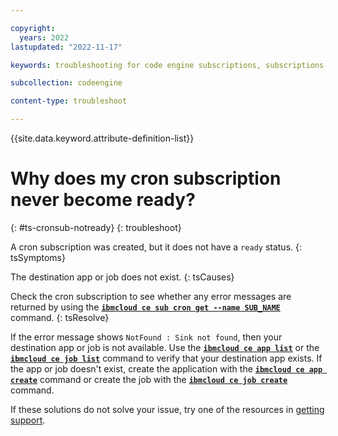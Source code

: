 ```yaml
---

copyright:
  years: 2022
lastupdated: "2022-11-17"

keywords: troubleshooting for code engine subscriptions, subscriptions, tips for subscriptions, cron, cron event, ping event, ping, object storage

subcollection: codeengine

content-type: troubleshoot

---
```


{{site.data.keyword.attribute-definition-list}}

# Why does my cron subscription never become ready?
{: #ts-cronsub-notready}
{: troubleshoot}

A cron subscription was created, but it does not have a `ready` status.
{: tsSymptoms}

The destination app or job does not exist.
{: tsCauses}


Check the cron subscription to see whether any error messages are returned by using the [**`ibmcloud ce sub cron get --name SUB_NAME`**](/docs/codeengine?topic=codeengine-cli#cli-subscription-cron-get) command. 
{: tsResolve}

If the error message shows `NotFound : Sink not found`, then your destination app or job is not available. Use the [**`ibmcloud ce app list`**](/docs/codeengine?topic=codeengine-cli#cli-application-list) or the [**`ibmcloud ce job list`**](/docs/codeengine?topic=codeengine-cli#cli-job-list) command to verify that your destination app exists. If the app or job doesn't exist, create the application with the [**`ibmcloud ce app create`**](/docs/codeengine?topic=codeengine-cli#cli-application-create) command or create the job with the [**`ibmcloud ce job create`**](/docs/codeengine?topic=codeengine-cli#cli-job-create) command.

If these solutions do not solve your issue, try one of the resources in [getting support](/docs/codeengine?topic=codeengine-get-support).


